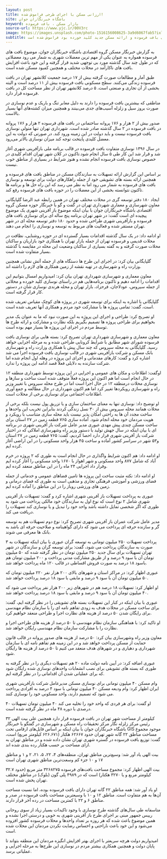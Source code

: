 ```yaml
---
layout: post
title: ارزانی مسکن با اجرای طرحی فراموش شده!
site: باشگاه خبرنگاران جوان
keyword: بازار مسکن ، بافت فرسوده
source-url: https://www.yjc.ir/00V3rc
image: https://images.unsplash.com/photo-1516156008625-3a9d6067fab5?ixlib=rb-1.2.1&ixid=eyJhcHBfaWQiOjEyMDd9&auto=format&fit=crop&w=1050&q=30
subtitle: ارزانی مسکن این روز‌ها با فرمول‌های مختلف بررسی می‌شود اما در این بین طرحی که برای نوسازی بافت فرسوده و ارائه مسکن جدید کلید خورده بود فراموش شده است
---
```

به گزارش خبرنگار مسکن گروه اقتصادی باشگاه خبرنگاران جوان، موضوع بافت های فرسوده همواره به عنوان یکی از مهم ترین معضلات شهری به شمار می رود معضلاتی که در طول چند سال گذشته مورد بی توجهی شدید قرار گرفته و این خود باعث افزایش بافت های ناکارآمد در محلات مختلف و همچنین کمبود مسکن شده است.

طبق آمار و مطالعات صورت گرفته بیش از ۱۷ درصد جمعیت کلانشهر تهران در بافت فرسوده زندگی می‌کنند. سطح مسکونی بافت فرسوده بیش از ۱۱ درصد است و البته بخشی از آن تجاری و صنعتی است. ۵ درصد کلانشهر تهران از نظر مساحت کل در بافت فرسوده قرار دارد. 

مناطقی که بیشترین بافت فرسوده را دارند به دلیل معابر تنگ و باریک و عدم نوسازی در صورت بروز سیل و زلزله آسیب‌های جدی می‌بینند و همچنین میزان کشته‌های آنها بسیار بالاست.

صدور بیش از ۲ هزار و ۱۷۶ پروانه ساختمانی در بافت های فرسوده
۲ هزار و ۱۷۶ پروانه در بافت فرسوده در ۲ سال گذشته صادر شده است. شهرداری تهران تنها متولی نوسازی بافت فرسوده نیست و باید دولت در این زمینه ورود کند. در صورتی که دولت به این معضل کلیدی پایتخت توجه کند میزان نوسازی بالاتر می‌رود.

در سال ۱۳۹۶ نوسازی متفاوت بافت فرسوده در قالب برنامه ملی بازآفرینی شهری آغاز شد و قرار شد این کار طی ۵ سال انجام شود.تاکنون در کلان شهر تهران اقدام کلیدی در خصوص نوسازی بافت فرسوده انجام نشده و هنوز شرایط در بسیاری از مناطق خوب نیست.

بر اساس این گزارش ارائه تسهیلات به سازندگان مسکن در مناطق بافت های فرسوده و همچنین ارائه بسته های تشویقی خود از جمله راهکارهای دولت برای توسعه و نوسازی بافت های فرسوده به شمار می رود اما به نظر می رسد که این راه حل ها و برنامه ها تاکنون نتوانسته بخشی از این معضلات را در حوزه بافت های فرسوده رفع کند.

ایجاد ۱۸۰ دفتر توسعه گری در محلات مختلف تهران 
در همین رابطه عبد الرضا گلپایگانی معاون شهرسازی و معماری شهرداری تهران در گفت و گو با خبرنگار حوزه مسکن گروه اقتصادی باشگاه خبرنگاران جوان با بیان اینکه موضوع باز آفرینی شهری یک موضوع پیچیده ای است گفت: در شهر تهران برنامه پنج ساله ای برای نوسازی بافت های فرسوده و بازآفرینی شهری طراحی شده و حدود ۱۸۰ دفتر توسعه محله ای در شهر تهران مستقر شده و فعالیت های مربوط به توسعه و نوسازی را انجام می دهند.

او ادامه داد: در یک سال گذشته اقدامات بسیار گسترده ای در حوزه روشنایی، نظافت در محلات قدیمی و فرسوده تهران از جمله بازار تهران با همکاری خود بازاریان و ساکنان محلات صورت گرفته و به گفته بسیاری از ساکنان وضعیت این محله در مقایسه با گذشته بسیار متفاوت شده است.

گلپایگانی بیان کرد: در اجرای این طرح ها دستگاه های از جمله آتش نشانی همچنین وزارت راه و شهرسازی در تهیه نقشه از زمین همکاری های لازم را داشته اند.

معاون معماری و شهرسازی شهرداری تهران بیان کرد: امیدواریم امسال بتوانیم این اقدامات را ادامه دهیم و تاکنون برنامه‌هایی هم در راستای نوسازی کلید خورده و محلاتی از جمله سیروس، عودلاجان، فرحزاد، بازار تهران و محله هرندی نوسازی شان در دستور کار قرار گرفته است.

گلپایگانی با اشاره به اینکه برای توسعه شهری در پروژه های کوچک مقیاس تعریف شده است، گفت: تمامی پروژه ها با مشارکت خود مردم و همکاری آنها تعریف شده است.

او تصریح کرد: طراحی و اجرای این پروژه به این صورت نبود که ما به عنوان یک مدیر بخواهیم برای طراحی پروژه ها تصمیم  بگیریم بلکه نظارت و مشارکت و ارائه طرح ها توسط مردم در اجرای این پروژه ها بسیار مهم بوده است.

معاون معماری و شهرسازی شهرداری تهران تصریح کرد: بسته هایی برای نوسازی بافت فرسوده شورای شهر مطابق با شرایط کرونایی طراحی شده و به مرحله اجرایی خواهد رسید.
گلپایگانی به محله سیروس که چند سال پیش با همکاری وزارت راه و شهرسازی بانک مسکن و شرکت بازآفرینی شهری در قالب نوسازی بافت فرسوده اجرا می شد اشاره کرد و گفت: کارهای مقدماتی و اجرای این پروژه در وهله اول انجام شده اما شرکت سازنده به دلایلی فعلاً قصد ادامه این پروژه را ندارد.

اوگفت: اطلاعات و مکان های عمومی و اجرایی در این پروژه توسط شهرداری منطقه ۱۲ در حال انجام است اما هم اکنون این پروژه فعلاً متوقف شده است ساخت و سازها و نوسازی محلات درمنطقه ۱۲ در حال اجرا است اما در طرح محله سیروس با تغییر وزیر راه و شهرسازی رویکردها تغییر کرد اما هم اکنون شهرداری در حال مطالعه و جمع آوری اطلاعات اجتماعی برای نوسازی برخی از محلات است.

او توضیح داد: نوسازی تنها به معنای ساختمان سازی و یا تزریق پول نیست بلکه برخی از محلات همانند محله سیروس بیش از ۳۰ نسل زندگی کردند بنابراین تخریب این واحدها و ساخت مجدد آن ها به راحتی امکان پذیر نیست باید محله سازی متناسب با رویکرد و هویت مردمان خود محله انجام شود.
آماده سازی ۷۶۵ قطعه زمین در ۲۷ استان برای ساخت مسکن
چندی پیش مهدی عبوری مدیر عامل شرکت باز آفرینی شهری در برنامه ای با بیان اینکه در سال جهش تولید با دستور وزیر راه وشهرسازی املاکی که در اختیار شرکت باز آفرینی شهری قرار دارد احصا کردیم، گفت: ۷۶۵ قطعه زمین در ۲۷ استان و۵۳ شهر در سراسر کشور آماده و ساخت ۴۵ هزار واحد مسکونی را در این اراضی آغاز کرده ایم.

او ادامه داد: هم اکنون شرایط واگذاری در حال انجام است به طوری که ۲ پروژه در خرم آباد که شامل ۸۷۷ واحد مسکونی و شهر اهواز با ۱۶۷۰ واحد مسکونی را آغاز کرده ایم وقرار داد اجرایی ۲۴ ماه را در این مناطق منعقد کرده ایم.

او ادامه داد: نکته مثبت ساخت این پروژه ها تامین فضاهای عمومی و خدماتی از جمله فضای ورزشی و آموزشی فرهنگی تجاری و مذهبی است به طوری که فضای درمانی و زمین های ورزشی روباز را در این مناطق را آماده کرده ایم.

عبوری به پرداخت تسهیلات باز آفرینی شهری اشاره کرد و گفت: تسهیلات باز آفرینی شهری شامل ۲ نوع است که نوع اول به سازندگان خود مالکی پرداخت می شود به طوری که اگر شخصی تمایل داشته باشد واحد خود را تبدیل و یا نوسازی کند تسهیلات را دریافت می کند.

مدیر عامل شرکت عمران باز آفرینی شهری تصریح کرد: نوع دوم تسهیلات هم به توسعه گر و سازنده حرفه ای پرداخت می شود که دارای گواهینامه و صلاحیت حرفه ای باشد به بانک ها معرفی می شوند.

پرداخت تسهیلات ۲۵۰ میلیون تومانی به توسعه گران
عبوری با بیان اینکه تسهیلات به ۳ صورت به سازندگان پرداخت می شود، گفت: برای توسعه گران و سازندگان در شهر تهران تسهیلات برای سال جدید ۲۵۰ میلیون تومان در نظر گرفته شده که ۵۰ میلیون تومان آن با سود ۹ درصد و از طریق مشارکت مدنی پرداخت و ۲۰۰ میلیون تومان هم باسود ۱۸ درصد به صورت فروش اقساطی در قالب ۱۲۰ ماه پرداخت خواهد شد.

عبوری اظهار کرد: در مراکز استان و شهرهای بالای ۲۰۰ هزار نفر ۲۲۰ میلیون تومان که ۵۰ میلیون تومان آن با سود ۹ درصد و مابقی با سود ۱۸ درصد پرداخت خواهد شد.

او اظهار کرد: تسهیلات ۱۸ درصد هم در شهرهای زیر ۲۰۰ هزار نفر پرداخت می شود که ۴۰ میلیون تومان آن با سود ۹ درصد و مابقی با سود ۱۸ درصد پرداخت خواهد شد.

عبوری با بیان اینکه در کنار این تسهیلات بسته های تشویقی را در نظر گرفته ایم، گفت: برای ساخت مسکن در محلات هدف به زودی تفاهم نامه ای را با سازمان نظام مهندسی برای رایگان شدن ۵۰ درصد از هزینه های نظارت اجرا و طراحی منعقد خواهیم کرد.

او تاکید کرد: با هماهنگی سازمان نظام مهندسی تا ۵۰ درصد از هزینه های طراحی اجرا و نظارت را با مشارکت سازمان نظام مهندسی رایگان خواهد شد.

معاون وزیر راه وشهرسازی بیان کرد: ۵۰ درصد از هزینه های صدور پروانه در قالب قانون حمایت از مسکن پرداخت خواهد شد و در این زمینه هم تفاهم نامه ای  با سازمان شهرداری و دهیاری و در شهرهای هدف منعقد می کنیم تا ۵۰ درصد از هزینه ها رایگان شود.

عبوری اضافه کرد: در آیین نامه دولت ماده ۲۰ هم تسهیلات دیگری را در نظر گرفته به طوری که بسته های تشویقی برای نصب انشعابات واحدهای نوسازی شده رایگان شود که برای عملیاتی شدن آن اقداماتی را در نظر گرفته ایم.

وام مسکن ۴۰ میلیون تومانی برای نوسازی مسکن
مدیرعامل شرکت بازآفرینی شهری ایران اظهار کرد: وام‌ ودیعه مسکن ۴۰ میلیون تومانی با سود ۴ درصد به افرادی پرداخت می شود که تصمیم دارند، واحد مسکونی خود را نوسازی کنند.

او گفت: برای هر فردی که واحد خود را تخلیه می کند ۴۰ میلیون تومان تسهیلات ۴۰ درصدی با دوره ۴۸ ماه در نظر گرفته شده است.

۳۲ کیلومتر از مساحت شهر تهران در بافت فرسوده قرار دارد
همچنین علی بیت الهی  رئیس مرکز زلزله نگار مرکز تحقیقات راه مسکن و شهرسازی در گفتگو با خبرنگار باشگاه خبرنگاران جوان با بیان اینکه بر اساس فایل‌های ارقامی  تحت GIS موجود مجموع مساحت مناطق ۲۲ گانه شهر تهران حدود ۶۲۶۶۷ هکتار (۶۲۶.۶۷۱ کیلومتر مربع)  است، گفت:  توزیع بافت فرسوده در گستره شهری تهران نشان داده شده و در مناطق تهران به ازای مساحت بر حسب هکتار رده بندی شده اند.

بیت الهی یاد آور شد: وسیع‌ترین مناطق تهران، منطقه‌های ۴، ۲۲، ۵، ۲۱، ۲ و ۱ و مناطق ۱۷ و ۱۰ جزء کم وسعت‌ترین مناطق شهری تهران است

بیت الهی اظهار کرد: مجموع مساحت بافت‌های فرسوده ۳۲۶۸۲۷۵ متر مربع (حدود ۳۲.۷ کیلومتر مربع و یا ۳۲۷۰ هکتار) است که در ۴۹۸۹ پلی گون (بلوک) در مناطق مختلف تهران پخش شده است.

او یاد آور شد: همه مناطق ۲۲ گانه تهران دارای بافت فرسوده بوده، اما نسبت مساحت آن‌ها به هم متفاوت است. مناطق ۱۲ و ۱۰ با وسیعترین مساحت بافت فرسوده در صدر و مناطق ۶ و ۲۲ با کمترین مساحت در رده آخر قرار دارند.

متاسفانه طی سال‌های گذشته طرح نوسازی با وجود تاکیدات بسیار زیاد از سوی روحانی رییس جمهور مبنی بر اجرای طرح باز آفرینی شهری به خوبی و درستی اجرا نشده و همین موضوع باعث شده که هر روزه بر تعداد واحد‌ها و محلات فرسوده کشور افزوده می‌شود و این خود باعث ناراحتی و احساس رضایت نکردن مردمان این محلات شده است.

امیدواریم دولت هرچه سریعتر با اجرای بهتر افزایش انگیزه مردمان این منطقه بتواند تا پایان دولت و همچنین همکاری بیشتر مردم در نوسازی این طرح‌ها به مرحله اجرایی و عملیاتی برسد.
 